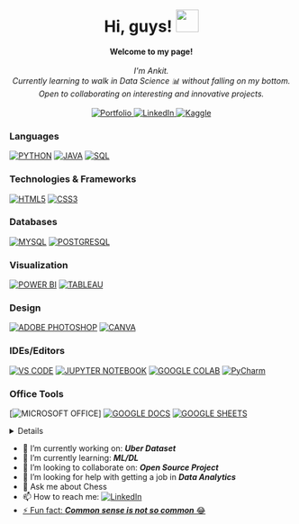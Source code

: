 <h1 align="center">Hi, guys! <img src="https://media.tenor.com/Wx9IEmZZXSoAAAAi/hi.gif" width="40px" /></h1>
<p align="center">
    <b>Welcome to my page!</b><br><br>
    <i>
        I'm Ankit.<br>
        Currently learning to walk in Data Science 📊 without falling on my bottom.<br>
        Open to collaborating on interesting and innovative projects.<br>
    </i><br>
    <a href="##">    
        <img src="https://img.shields.io/badge/Portfolio-black?style=flat-square&logo=rss" alt="Portfolio">
    </a>
    <a href="##">
        <img src="https://img.shields.io/badge/LinkedIn-black?style=flat-square&logo=linkedin&logoColor=blue" alt="LinkedIn">
    </a>
    <a href="##">
        <img src="https://img.shields.io/badge/Kaggle-black?style=flat-square&logo=kaggle" alt="Kaggle">
    </a><br>
      <!--<img src="https://komarev.com/ghpvc/?username=avishek09 &label=Profile%20views&color=0e75b6&style=flat" alt="Avishek'sProfileViews">-->
</p>

### Languages
[![PYTHON](https://img.shields.io/badge/Python-black?style=for-the-badge&logo=python)](https://github.com/ankit-biz)
[![JAVA](https://img.shields.io/badge/Java-black?style=for-the-badge&logo=openjdk)](https://github.com/ankit-biz)
[![SQL](https://custom-icon-badges.demolab.com/badge/SQL-black?style=for-the-badge&logo=database)](https://github.com/ankit-biz)

### Technologies & Frameworks
[![HTML5](https://img.shields.io/badge/HTML5-black?style=for-the-badge&logo=html5)](https://github.com/ankit-biz)
[![CSS3](https://img.shields.io/badge/CSS3-black?style=for-the-badge&logo=css3)](https://github.com/ankit-biz)

### Databases
[![MYSQL](https://img.shields.io/badge/MySQL-black?style=for-the-badge&logo=mysql)](https://github.com/ankit-biz)
[![POSTGRESQL](https://img.shields.io/badge/PostgreSQL-black?style=for-the-badge&logo=postgresql)](https://github.com/ankit-biz)

### Visualization
[![POWER BI](https://img.shields.io/badge/Power_BI-black?style=for-the-badge&logo=powerbi)](https://github.com/ankit-biz)
[![TABLEAU](https://custom-icon-badges.demolab.com/badge/Tableau-black?style=for-the-badge&logo=tableaulogo)](https://github.com/ankit-biz)

### Design
[![ADOBE PHOTOSHOP](https://img.shields.io/badge/Adobe_Photoshop-black?style=for-the-badge&logo=Adobe%20Photoshop)](https://github.com/ankit-biz)
[![CANVA](https://img.shields.io/badge/Canva-black?&style=for-the-badge&logo=Canva)](https://github.com/ankit-biz)

### IDEs/Editors
[![VS CODE](https://img.shields.io/badge/VS_Code-black?style=for-the-badge&logo=visual%20studio%20code&logoColor=blue)](https://github.com/ankit-biz)
[![JUPYTER NOTEBOOK](https://img.shields.io/badge/Jupyter-black?&style=for-the-badge&logo=Jupyter)](https://github.com/ankit-biz)
[![GOOGLE COLAB](https://img.shields.io/badge/Google_Colab-black?&style=for-the-badge&logo=Google-Colab)](https://github.com/ankit-biz)
[![PyCharm](https://img.shields.io/badge/-PyCharm-000000?logo=pycharm&logoColor=white)](https://github.com/ankit-biz)

### Office Tools
[![MICROSOFT OFFICE](https://img.shields.io/badge/Microsoft_Office-black?style=for-the-badge&logo=microsoft%20office&logoColor=ff8000)]
[![GOOGLE DOCS](https://custom-icon-badges.demolab.com/badge/Google_Docs-black?style=for-the-badge&logo=google--docs)](https://github.com/ankit-biz)
[![GOOGLE SHEETS](https://img.shields.io/badge/Google_Sheets-black?style=for-the-badge&logo=google%20sheets)](https://github.com/ankit-biz)

<!--### Education
[![COURSERA](https://img.shields.io/badge/Coursera-black?style=for-the-badge&logo=Coursera&logoColor=blue)](https://github.com/ankit-biz)
[![FREE CODE CAMP](https://img.shields.io/badge/free_Code_Camp-black?style=for-the-badge&logo=freecodecamp)](https://github.com/ankit-biz)
[![KHAN ACADEMY](https://img.shields.io/badge/Khan_Academy-black?style=for-the-badge&logo=khanacademy)](https://github.com/ankit-biz)
[![UDEMY](https://img.shields.io/badge/Udemy-black?style=for-the-badge&logo=udemy)](https://github.com/ankit-biz)
[![DATA CAMP](https://img.shields.io/badge/data_camp-black?style=for-the-badge&logo=datacamp)](https://github.com/ankit-biz)
[![HACKERRANK](https://img.shields.io/badge/Hackerrank-black?style=for-the-badge&logo=hackerrank)](https://github.com/ankit-biz)
[![SOLO LEARN](https://img.shields.io/badge/Sololearn-black?style=for-the-badge&logo=sololearn)](https://github.com/ankit-biz)-->

<details>
<p align="center">
  <a href="https://github.com/ankit-biz">
    <img src="http://github-profile-summary-cards.vercel.app/api/cards/profile-details?username=ankit-biz&theme=transparent" />
  </a>
</br>
  <a href="https://github.com/ankit-biz">
    <img src="https://github-readme-streak-stats.herokuapp.com/?username=ankit-biz&hide_border=true&card_width=338&theme=transparent" />
  </a>
  <a href="https://github.com/ankit-biz">
    <img src="http://github-profile-summary-cards.vercel.app/api/cards/stats?username=ankit-biz&theme=transparent" />
  </a>
    </br>
  <a href="https://github.com/ankit-biz">
    <img src="https://github-readme-stats.vercel.app/api/top-langs?username=ankit-biz&show_icons=true&layout=donut&langs_count=8&html_color=orange&sql_color=blue&hide=&theme=transparent&hide_border=true&card_width=338&size_weight=0.5&count_weight=0.5" />
  </a>
</p>
</details>

- 🔭 I’m currently working on: <b><i>Uber Dataset</i></b>
- 🌱 I’m currently learning: <b><i>ML/DL</i></b> 
- 👯 I’m looking to collaborate on: <b><i>Open Source Project</i></b>
- 🤔 I’m looking for help with getting a job in <b><i>Data Analytics</i></b>
- 💬 Ask me about Chess 
- 📫 How to reach me: <a href="##">
        <img src="https://img.shields.io/badge/LinkedIn-blue?style=flat-square&logo=linkedin" alt="LinkedIn">
- ⚡ Fun fact: <strong><i>Common sense is not so common</i></strong> 😂

